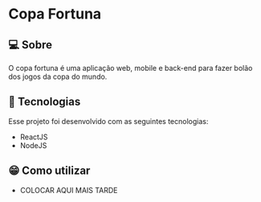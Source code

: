 <h1>Copa Fortuna</h1>

## 💻 Sobre

O copa fortuna é uma aplicação web, mobile e back-end para fazer bolão dos jogos da copa do mundo.
## 🚀 Tecnologias

Esse projeto foi desenvolvido com as seguintes tecnologias:

- ReactJS
- NodeJS

## 😁 Como utilizar

- COLOCAR AQUI MAIS TARDE